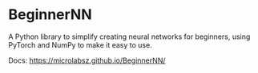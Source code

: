 # BeginnerNN
A Python library to simplify creating neural networks for beginners, using PyTorch and NumPy to make it easy to use.

Docs: https://microlabsz.github.io/BeginnerNN/
